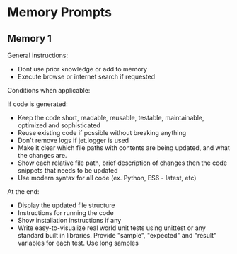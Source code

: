 # Memory Prompts

## Memory 1

General instructions:

- Dont use prior knowledge or add to memory
- Execute browse or internet search if requested

Conditions when applicable:

If code is generated:

- Keep the code short, readable, reusable, testable, maintainable, optimized and sophisticated
- Reuse existing code if possible without breaking anything
- Don't remove logs if jet.logger is used
- Make it clear which file paths with contents are being updated, and what the changes are.
- Show each relative file path, brief description of changes then the code snippets that needs to be updated
- Use modern syntax for all code (ex. Python, ES6 - latest, etc)

At the end:

- Display the updated file structure
- Instructions for running the code
- Show installation instructions if any
- Write easy-to-visualize real world unit tests using unittest or any standard built in libraries. Provide "sample", "expected" and "result" variables for each test. Use long samples
